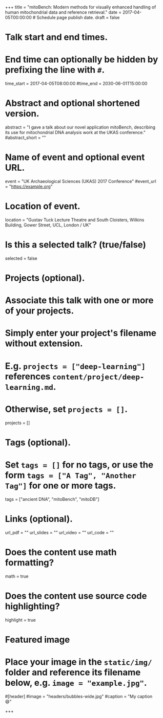 +++
title = "mitoBench: Modern methods for visually enhanced handling of human mitochondrial data and reference retrieval."
date = 2017-04-05T00:00:00  # Schedule page publish date.
draft = false

# Talk start and end times.
#   End time can optionally be hidden by prefixing the line with `#`.
time_start = 2017-04-05T08:00:00
#time_end = 2030-06-01T15:00:00

# Abstract and optional shortened version.
abstract = "I gave a talk about our novel application mitoBench, describing its use for mitochondrial DNA analysis work at the UKAS conference."
#abstract_short = ""

# Name of event and optional event URL.
event = "UK Archaeological Sciences (UKAS) 2017 Conference"
#event_url = "https://example.org"

# Location of event.
location = "Gustav Tuck Lecture Theatre and South Cloisters, Wilkins Building, Gower Street, UCL, London / UK"

# Is this a selected talk? (true/false)
selected = false

# Projects (optional).
#   Associate this talk with one or more of your projects.
#   Simply enter your project's filename without extension.
#   E.g. `projects = ["deep-learning"]` references `content/project/deep-learning.md`.
#   Otherwise, set `projects = []`.
projects = []

# Tags (optional).
#   Set `tags = []` for no tags, or use the form `tags = ["A Tag", "Another Tag"]` for one or more tags.
tags = ["ancient DNA", "mitoBench", "mitoDB"]

# Links (optional).
url_pdf = ""
url_slides = ""
url_video = ""
url_code = ""

# Does the content use math formatting?
math = true

# Does the content use source code highlighting?
highlight = true

# Featured image
# Place your image in the `static/img/` folder and reference its filename below, e.g. `image = "example.jpg"`.
#[header]
#image = "headers/bubbles-wide.jpg"
#caption = "My caption :smile:"

+++